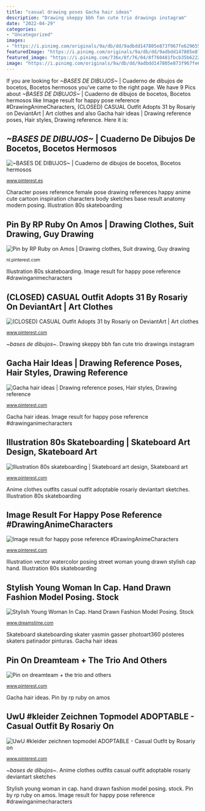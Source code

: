 ```yaml
---
title: "casual drawing poses Gacha hair ideas"
description: "Drawing skeppy bbh fan cute trio drawings instagram"
date: "2022-04-29"
categories:
- "Uncategorized"
images:
- "https://i.pinimg.com/originals/9a/db/dd/9adbdd147805e873f967fe6296555715.jpg"
featuredImage: "https://i.pinimg.com/originals/9a/db/dd/9adbdd147805e873f967fe6296555715.jpg"
featured_image: "https://i.pinimg.com/736x/8f/76/04/8f760481fbcb35b6222344a5eed857ac.jpg"
image: "https://i.pinimg.com/originals/9a/db/dd/9adbdd147805e873f967fe6296555715.jpg"
---
```


If you are looking for *~BASES DE DIBUJOS~* | Cuaderno de dibujos de bocetos, Bocetos hermosos you've came to the right page. We have 9 Pics about *~BASES DE DIBUJOS~* | Cuaderno de dibujos de bocetos, Bocetos hermosos like Image result for happy pose reference #DrawingAnimeCharacters, (CLOSED) CASUAL Outfit Adopts 31 by Rosariy on DeviantArt | Art clothes and also Gacha hair ideas | Drawing reference poses, Hair styles, Drawing reference. Here it is:

## *~BASES DE DIBUJOS~* | Cuaderno De Dibujos De Bocetos, Bocetos Hermosos

![*~BASES DE DIBUJOS~* | Cuaderno de dibujos de bocetos, Bocetos hermosos](https://i.pinimg.com/736x/6b/54/6d/6b546d7966964230c4101bbddfd2101b.jpg "Uwu #kleider zeichnen topmodel adoptable")

<small>www.pinterest.es</small>

Character poses reference female pose drawing references happy anime cute cartoon inspiration characters body sketches base result anatomy modern posing. Illustration 80s skateboarding

## Pin By RP Ruby On Amos | Drawing Clothes, Suit Drawing, Guy Drawing

![Pin by RP Ruby on Amos | Drawing clothes, Suit drawing, Guy drawing](https://i.pinimg.com/736x/db/a0/1b/dba01b2cdf14b88a7859bfe19c3e7069.jpg "Illustration vector watercolor posing street woman young drawn stylish cap hand")

<small>nl.pinterest.com</small>

Illustration 80s skateboarding. Image result for happy pose reference #drawinganimecharacters

## (CLOSED) CASUAL Outfit Adopts 31 By Rosariy On DeviantArt | Art Clothes

![(CLOSED) CASUAL Outfit Adopts 31 by Rosariy on DeviantArt | Art clothes](https://i.pinimg.com/originals/9a/db/dd/9adbdd147805e873f967fe6296555715.jpg "Illustration 80s skateboarding")

<small>www.pinterest.com</small>

*~bases de dibujos~*. Drawing skeppy bbh fan cute trio drawings instagram

## Gacha Hair Ideas | Drawing Reference Poses, Hair Styles, Drawing Reference

![Gacha hair ideas | Drawing reference poses, Hair styles, Drawing reference](https://i.pinimg.com/736x/1b/88/25/1b8825b24295b12ebc18bd1434a62220.jpg "Gacha hair ideas")

<small>www.pinterest.com</small>

Gacha hair ideas. Image result for happy pose reference #drawinganimecharacters

## Illustration 80s Skateboarding | Skateboard Art Design, Skateboard Art

![Illustration 80s skateboarding | Skateboard art design, Skateboard art](https://i.pinimg.com/736x/6c/99/9c/6c999cc30fc52d9f5e05c30482f8f483--skate-decks-cool-art.jpg "Character poses reference female pose drawing references happy anime cute cartoon inspiration characters body sketches base result anatomy modern posing")

<small>www.pinterest.com</small>

Anime clothes outfits casual outfit adoptable rosariy deviantart sketches. Illustration 80s skateboarding

## Image Result For Happy Pose Reference #DrawingAnimeCharacters

![Image result for happy pose reference #DrawingAnimeCharacters](https://i.pinimg.com/736x/2b/2e/d1/2b2ed11eab2dcd838f11e20a945b6640.jpg "Pin by rp ruby on amos")

<small>www.pinterest.com</small>

Illustration vector watercolor posing street woman young drawn stylish cap hand. Illustration 80s skateboarding

## Stylish Young Woman In Cap. Hand Drawn Fashion Model Posing. Stock

![Stylish Young Woman In Cap. Hand Drawn Fashion Model Posing. Stock](https://thumbs.dreamstime.com/z/stylish-young-woman-cap-hand-drawn-fashion-model-posing-stylish-young-woman-cap-hand-drawn-fashion-model-posing-beautiful-99257657.jpg "Pin by rp ruby on amos")

<small>www.dreamstime.com</small>

Skateboard skateboarding skater yasmin gasser photoart360 pósteres skaters patinador pinturas. Gacha hair ideas

## Pin On Dreamteam + The Trio And Others

![Pin on dreamteam + the trio and others](https://i.pinimg.com/736x/77/8a/1d/778a1d9e4f6066690534180e558d218f.jpg "Pin by rp ruby on amos")

<small>www.pinterest.com</small>

Gacha hair ideas. Pin by rp ruby on amos

## UwU #kleider Zeichnen Topmodel ADOPTABLE - Casual Outfit By Rosariy On

![UwU #kleider zeichnen topmodel ADOPTABLE - Casual Outfit by Rosariy on](https://i.pinimg.com/736x/8f/76/04/8f760481fbcb35b6222344a5eed857ac.jpg "Pin by rp ruby on amos")

<small>www.pinterest.com</small>

*~bases de dibujos~*. Anime clothes outfits casual outfit adoptable rosariy deviantart sketches

Stylish young woman in cap. hand drawn fashion model posing. stock. Pin by rp ruby on amos. Image result for happy pose reference #drawinganimecharacters
